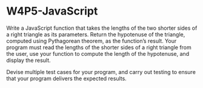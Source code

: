 # W4P5-JavaScript

Write a JavaScript function that takes the lengths of the two shorter sides of a
right triangle as its parameters. Return the hypotenuse of the triangle,
computed using Pythagorean theorem, as the function’s result. Your program
must read the lengths of the shorter sides of a right triangle from the user, use
your function to compute the length of the hypotenuse, and display the result.

Devise multiple test cases for your program, and carry out testing to ensure
that your program delivers the expected results.
